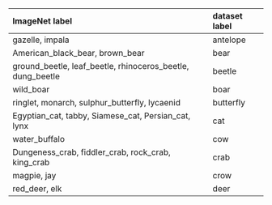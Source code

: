 | ImageNet label                                             | dataset label   |
|:-----------------------------------------------------------|:----------------|
| gazelle, impala                                            | antelope        |
| American_black_bear, brown_bear                            | bear            |
| ground_beetle, leaf_beetle, rhinoceros_beetle, dung_beetle | beetle          |
| wild_boar                                                  | boar            |
| ringlet, monarch, sulphur_butterfly, lycaenid              | butterfly       |
| Egyptian_cat, tabby, Siamese_cat, Persian_cat, lynx        | cat             |
| water_buffalo                                              | cow             |
| Dungeness_crab, fiddler_crab, rock_crab, king_crab         | crab            |
| magpie, jay                                                | crow            |
| red_deer, elk                                              | deer            |